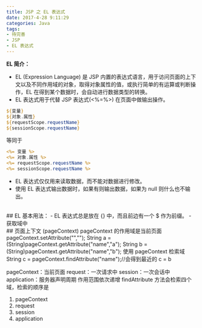 ```yaml
---
title: JSP 之 EL 表达式
date: 2017-4-28 9:11:29
categories: Java
tags: 
- 待完善
- JSP
- EL 表达式
---
```


**EL 简介：**
- EL (Expression Language) 是 JSP 内置的表达式语言，用于访问页面的上下文以及不同作用域的对象，取得对象属性的值，或执行简单的有运算或判断操作，EL 在得到某个数据时，会自动进行数据类型的转换。
- EL 表达式用于代替 JSP 表达式(<%=%>) 在页面中做输出操作。

<!--more-->

```JSP
${变量}
${对象.属性}
${requestScope.requestName}
${sessionScope.requestName}
```
等同于

```JSP
<%= 变量 %>
<%= 对象.属性 %>
<%= requestScope.requestName %>
<%= sessionScope.requestName %>
```
- EL 表达式仅仅用来读取数据，而不能对数据进行修改。
- 使用 EL 表达式输出数据时，如果有则输出数据，如果为 null 则什么也不输出。

<br/>
## EL 基本用法：
- EL 表达式总是放在 {} 中，而且前边有一个 $ 作为前缀。
- 获取域中


<br/>
## 页面上下文 (pageContext)
pageContext 的作用域是当前页面
pageContext.setAttribute("","");
String  a = (String)pageContext.getAttribute("name","a");
String  b = (String)pageContext.getAttribute("name","b");
使用 pageContext 检索域
String c = pageContext.findAttribute("name");//会得到最近的 c = b


pageContext：当前页面
request：一次请求中
session：一次会话中
application：服务器声明周期
作用范围依次递增
findAttribute 方法会检索四个域，检索的顺序是
1. pageContext
2. request
3. session
4. application

